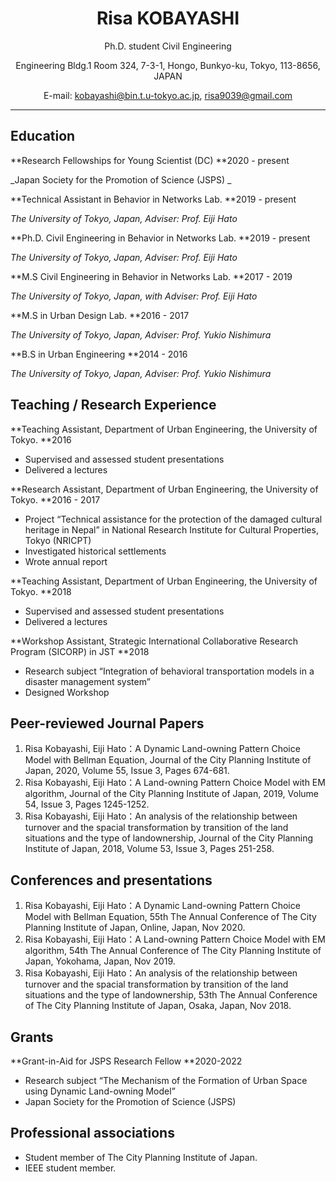 <div style="text-align: center;">
   <h1> Risa KOBAYASHI </h1>

Ph.D. student Civil Engineering

Engineering Bldg.1 Room 324, 7-3-1, Hongo, Bunkyo-ku, Tokyo, 113-8656, JAPAN 

E-mail: kobayashi@bin.t.u-tokyo.ac.jp, risa9039@gmail.com

</div>

---



## Education

**Research Fellowships for Young Scientist (DC)	**2020 - present

_Japan Society for the Promotion of Science (JSPS) _

**Technical Assistant in Behavior in Networks Lab. 	**2019 - present

_The University of Tokyo, Japan, Adviser:  Prof. Eiji Hato_

**Ph.D. Civil Engineering in Behavior in Networks Lab. 	**2019 - present

_The University of Tokyo, Japan, Adviser:  Prof. Eiji Hato_

**M.S Civil Engineering in Behavior in Networks Lab.	**2017 - 2019

_The University of Tokyo, Japan, with Adviser:  Prof. Eiji Hato_

**M.S in Urban Design Lab.	**2016 - 2017

_The University of Tokyo, Japan, Adviser:  Prof. Yukio Nishimura_

**B.S in Urban Engineering	**2014 - 2016

_The University of Tokyo, Japan, Adviser:  Prof. Yukio Nishimura_


## Teaching / Research Experience

**Teaching Assistant, Department of  Urban Engineering, the University of Tokyo. 	**2016



*   Supervised and assessed student presentations
*   Delivered a lectures

**Research Assistant, Department of  Urban Engineering, the University of Tokyo. 	**2016 - 2017



*   Project “Technical assistance for the protection of the damaged cultural heritage in Nepal” in National Research Institute for Cultural Properties, Tokyo (NRICPT)
*   Investigated historical settlements
*   Wrote annual report

**Teaching Assistant, Department of  Urban Engineering, the University of Tokyo. 	**2018



*   Supervised and assessed student presentations
*   Delivered a lectures

**Workshop Assistant, Strategic International Collaborative Research Program (SICORP) in JST	**2018



*   Research subject “Integration of behavioral transportation models in a disaster management system”
*   Designed Workshop 


## Peer-reviewed Journal Papers



1. Risa Kobayashi, Eiji Hato：A Dynamic Land-owning Pattern Choice Model with Bellman Equation, Journal of the City Planning Institute of Japan, 2020, Volume 55, Issue 3, Pages 674-681.
2. Risa Kobayashi, Eiji Hato：A Land-owning Pattern Choice Model with EM algorithm, Journal of the City Planning Institute of Japan, 2019, Volume 54, Issue 3, Pages 1245-1252.
3. Risa Kobayashi, Eiji Hato：An analysis of the relationship between turnover and the spacial transformation by transition of the land situations and the type of landownership, Journal of the City Planning Institute of Japan, 2018, Volume 53, Issue 3, Pages 251-258.


## Conferences and presentations



1. Risa Kobayashi, Eiji Hato：A Dynamic Land-owning Pattern Choice Model with Bellman Equation, 55th The Annual Conference of The City Planning Institute of Japan, Online, Japan, Nov 2020.
2. Risa Kobayashi, Eiji Hato：A Land-owning Pattern Choice Model with EM algorithm, 54th The Annual Conference of The City Planning Institute of Japan, Yokohama, Japan, Nov 2019.
3. Risa Kobayashi, Eiji Hato：An analysis of the relationship between turnover and the spacial transformation by transition of the land situations and the type of landownership, 53th The Annual Conference of The City Planning Institute of Japan, Osaka, Japan, Nov 2018.


## Grants

**Grant-in-Aid for JSPS Research Fellow	**2020-2022



*   Research subject “The Mechanism of the Formation of Urban Space using Dynamic Land-owning Model”
*   Japan Society for the Promotion of Science (JSPS)


## Professional associations



*   Student member of The City Planning Institute of Japan.
*   IEEE student member.
